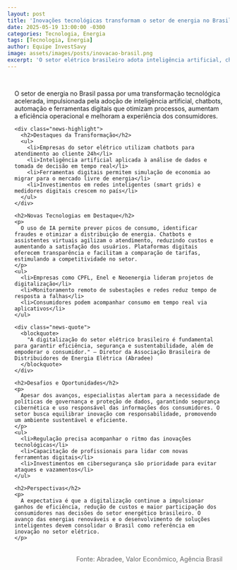 ```yaml
---
layout: post
title: 'Inovações tecnológicas transformam o setor de energia no Brasil'
date: 2025-05-19 13:00:00 -0300
categories: Tecnologia, Energia
tags: [Tecnologia, Energia]
author: Equipe InvestSavy
image: assets/images/posts/inovacao-brasil.png
excerpt: 'O setor elétrico brasileiro adota inteligência artificial, chatbots e novas ferramentas digitais para aumentar eficiência e segurança.'
---
```


<div class="news-content">
  <div class="news-body">
    <p class="news-lead">
      O setor de energia no Brasil passa por uma transformação tecnológica acelerada, impulsionada pela adoção de inteligência artificial, chatbots, automação e ferramentas digitais que otimizam processos, aumentam a eficiência operacional e melhoram a experiência dos consumidores.
    </p>

    <div class="news-highlight">
      <h2>Destaques da Transformação</h2>
      <ul>
        <li>Empresas do setor elétrico utilizam chatbots para atendimento ao cliente 24h</li>
        <li>Inteligência artificial aplicada à análise de dados e tomada de decisão em tempo real</li>
        <li>Ferramentas digitais permitem simulação de economia ao migrar para o mercado livre de energia</li>
        <li>Investimentos em redes inteligentes (smart grids) e medidores digitais crescem no país</li>
      </ul>
    </div>

    <h2>Novas Tecnologias em Destaque</h2>
    <p>
      O uso de IA permite prever picos de consumo, identificar fraudes e otimizar a distribuição de energia. Chatbots e assistentes virtuais agilizam o atendimento, reduzindo custos e aumentando a satisfação dos usuários. Plataformas digitais oferecem transparência e facilitam a comparação de tarifas, estimulando a competitividade no setor.
    </p>
    <ul>
      <li>Empresas como CPFL, Enel e Neoenergia lideram projetos de digitalização</li>
      <li>Monitoramento remoto de subestações e redes reduz tempo de resposta a falhas</li>
      <li>Consumidores podem acompanhar consumo em tempo real via aplicativos</li>
    </ul>

    <div class="news-quote">
      <blockquote>
        "A digitalização do setor elétrico brasileiro é fundamental para garantir eficiência, segurança e sustentabilidade, além de empoderar o consumidor." — Diretor da Associação Brasileira de Distribuidores de Energia Elétrica (Abradee)
      </blockquote>
    </div>

    <h2>Desafios e Oportunidades</h2>
    <p>
      Apesar dos avanços, especialistas alertam para a necessidade de políticas de governança e proteção de dados, garantindo segurança cibernética e uso responsável das informações dos consumidores. O setor busca equilibrar inovação com responsabilidade, promovendo um ambiente sustentável e eficiente.
    </p>
    <ul>
      <li>Regulação precisa acompanhar o ritmo das inovações tecnológicas</li>
      <li>Capacitação de profissionais para lidar com novas ferramentas digitais</li>
      <li>Investimentos em cibersegurança são prioridade para evitar ataques e vazamentos</li>
    </ul>

    <h2>Perspectivas</h2>
    <p>
      A expectativa é que a digitalização continue a impulsionar ganhos de eficiência, redução de custos e maior participação dos consumidores nas decisões do setor energético brasileiro. O avanço das energias renováveis e o desenvolvimento de soluções inteligentes devem consolidar o Brasil como referência em inovação no setor elétrico.
    </p>

  </div>
  <div class="news-source">
    Fonte: Abradee, Valor Econômico, Agência Brasil
  </div>
</div>

<style>
.news-content {
  padding: 1rem;
}
.news-body {
  margin-bottom: 2rem;
}
.news-highlight {
  background: #f5f5f7;
  padding: 1.5rem;
  border-radius: 8px;
  margin: 2rem 0;
}
.news-highlight h2 {
  color: #1C1C1E;
  margin-bottom: 1rem;
}
.news-highlight ul {
  list-style: none;
  padding: 0;
}
.news-highlight li {
  margin-bottom: 0.5rem;
  padding-left: 1.5rem;
  position: relative;
}
.news-highlight li:before {
  content: "•";
  color: #6200EA;
  position: absolute;
  left: 0;
}
.news-quote {
  margin: 2rem 0;
  padding: 1.5rem;
  background: #f8f9fa;
  border-left: 4px solid #6200EA;
  border-radius: 0 8px 8px 0;
}
.news-quote blockquote {
  margin: 0;
  font-style: italic;
  color: #444;
}
.news-source {
  color: #666;
  font-size: 0.9rem;
  text-align: right;
}
</style>
